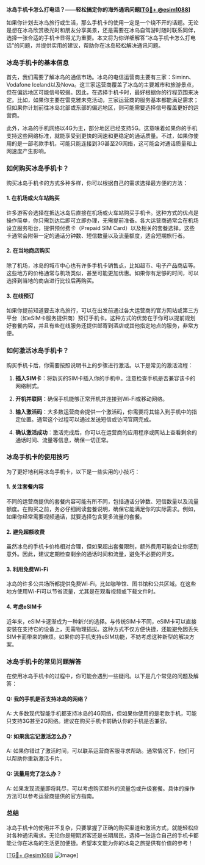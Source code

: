 **冰岛手机卡怎么打电话？——轻松搞定你的海外通讯问题[[TG💪+ @esim1088](https://t.me/s/esim1088)]**

如果你计划去冰岛旅行或生活，那么手机卡的使用一定是一个绕不开的话题。无论是想在冰岛欣赏极光时和朋友分享美景，还是需要在冰岛自驾游时随时联系同伴，选择一张合适的手机卡显得尤为重要。本文将为你详细解答“冰岛手机卡怎么打电话”的问题，并提供实用的建议，帮助你在冰岛轻松解决通讯问题。

### 冰岛手机卡的基本信息

首先，我们需要了解冰岛的通信市场。冰岛的电信运营商主要有三家：Siminn、Vodafone Iceland以及Nova。这三家运营商覆盖了冰岛的主要城市和旅游景点，但在偏远地区可能信号较弱。因此，在选择手机卡时，最好根据你的行程范围来决定。比如，如果你主要在雷克雅未克活动，三家运营商的服务基本都能满足需求；但如果你计划前往冰岛北部或东部的偏远地区，则可能需要选择信号覆盖更好的运营商。

此外，冰岛的手机网络以4G为主，部分地区已经支持5G。这意味着如果你的手机支持这些网络标准，就能享受到更快的网速和更稳定的通话质量。不过，如果你使用的是一部老款手机，可能只能连接到3G甚至2G网络，这可能会对通话质量和上网速度产生影响。

### 如何购买冰岛手机卡？

购买冰岛手机卡的方式多种多样，你可以根据自己的需求选择最方便的方法：

#### 1. 在机场或火车站购买

许多游客会选择在抵达冰岛后直接在机场或火车站购买手机卡。这种方式的优点是操作简单，你只需到达后即可立即办理，无需提前准备。各大运营商通常会在机场设立服务柜台，提供预付费卡（Prepaid SIM Card）以及相关的套餐选择。这些卡通常会附带一定的通话分钟数、短信数量以及流量额度，适合短期旅行者。

#### 2. 在当地商店购买

除了机场，冰岛的城市中心也有许多手机卡销售点，比如超市、电子产品商店等。这些地方的价格通常与机场类似，甚至可能更加优惠。如果你有足够的时间，可以选择到当地的商店进行比较后再购买。

#### 3. 在线预订

如果你提前知道要去冰岛旅行，可以在出发前通过各大运营商的官方网站或第三方平台（如eSIM卡服务提供商）预订手机卡。这种方式的优势在于你可以提前规划好套餐内容，并且有些在线服务还提供邮寄到酒店或其他指定地点的服务，非常方便。

### 如何激活冰岛手机卡？

购买手机卡后，你需要按照说明书上的步骤进行激活。以下是常见的激活流程：

1. **插入SIM卡**：将新买的SIM卡插入你的手机中。注意检查手机是否兼容该卡的网络制式。
   
2. **开机并联网**：确保手机能够正常开机并连接到Wi-Fi或移动网络。

3. **输入激活码**：大多数运营商会提供一个激活码，你需要将其输入到手机中的指定位置。通常这个过程可以通过发送短信或访问官网完成。

4. **确认激活成功**：激活完成后，你可以在运营商的应用程序或网站上查看剩余的通话时间、流量等信息，确保一切正常。

### 冰岛手机卡的使用技巧

为了更好地利用冰岛手机卡，以下是一些实用的小技巧：

#### 1. 关注套餐内容

不同的运营商提供的套餐内容可能有所不同，包括通话分钟数、短信数量以及流量额度。在购买之前，务必仔细阅读套餐说明，确保它能满足你的实际需求。例如，如果你经常需要视频通话，就要选择包含更多流量的套餐。

#### 2. 避免超额收费

虽然冰岛的手机卡价格相对合理，但如果超出套餐限制，额外费用可能会让你感到意外。因此，建议定期检查剩余的通话时间和流量，避免不必要的开支。

#### 3. 利用免费Wi-Fi

冰岛的许多公共场所都提供免费Wi-Fi，比如咖啡馆、图书馆和公共区域。在这些地方使用Wi-Fi可以节省流量，尤其是在观看视频或下载文件时。

#### 4. 考虑eSIM卡

近年来，eSIM卡逐渐成为一种新兴的选择。与传统SIM卡不同，eSIM卡可以直接安装在支持它的设备上，无需物理插拔。这种方式不仅方便快捷，还能避免因丢失SIM卡而带来的麻烦。如果你的手机支持eSIM功能，不妨考虑这种新型的解决方案。

### 冰岛手机卡的常见问题解答

在使用冰岛手机卡的过程中，你可能会遇到一些疑问。以下是几个常见的问题及解答：

#### Q: 我的手机是否支持冰岛的网络？

A: 大多数现代智能手机都支持冰岛的4G网络，但如果你使用的是老款手机，可能只支持3G甚至2G网络。建议在购买手机卡前确认你的手机是否兼容。

#### Q: 如果我忘记激活怎么办？

A: 如果你错过了激活时间，可以联系运营商客服寻求帮助。通常情况下，他们可以帮助你重新激活卡片。

#### Q: 流量用完了怎么办？

A: 如果发现流量即将耗尽，可以考虑购买额外的流量包或升级套餐。具体的操作方法可以参考运营商提供的官方指南。

### 总结

冰岛手机卡的使用并不复杂，只要掌握了正确的购买渠道和激活方式，就能轻松应对各种通讯需求。无论你是短期游客还是长期居民，选择一张适合自己的手机卡都能让你在冰岛的生活更加便捷。希望本文能为你的冰岛之旅提供有价值的参考！

[[TG💪+ @esim1088](https://t.me/s/esim1088) ![Image](https://i.postimg.cc/4NQfJmqS/Snipaste-2025-05-13-00-14-12.png)]